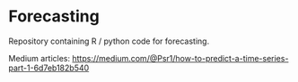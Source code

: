# Forecasting

Repository containing R / python code for forecasting.

Medium articles:
https://medium.com/@Psr1/how-to-predict-a-time-series-part-1-6d7eb182b540
